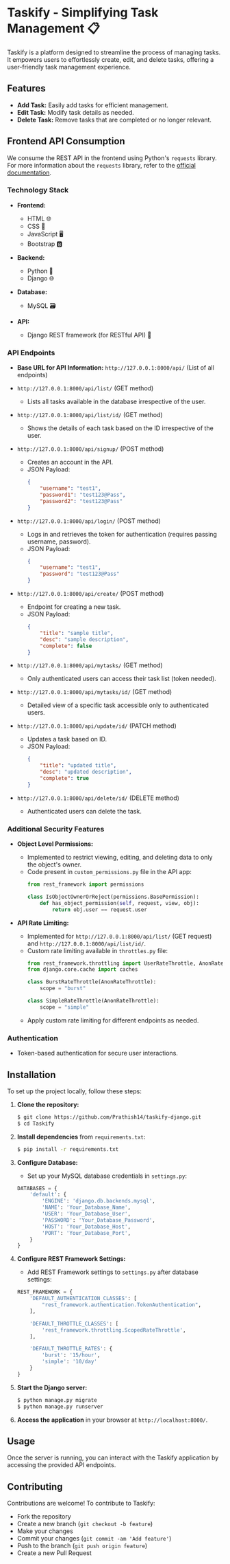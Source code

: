 # Taskify - Simplifying Task Management 📋

Taskify is a platform designed to streamline the process of managing tasks. It empowers users to effortlessly create, edit, and delete tasks, offering a user-friendly task management experience.

## Features
- **Add Task:** Easily add tasks for efficient management.
- **Edit Task:** Modify task details as needed.
- **Delete Task:** Remove tasks that are completed or no longer relevant.

## Frontend API Consumption

We consume the REST API in the frontend using Python's `requests` library. For more information about the `requests` library, refer to the [official documentation](https://requests.readthedocs.io/en/latest/).

### Technology Stack
- **Frontend:**
  - HTML 🌐
  - CSS 🎨
  - JavaScript 🖥️
  - Bootstrap 🅱️

- **Backend:**
  - Python 🐍
  - Django 🌐

- **Database:** 
  - MySQL 🗃️

- **API:**
  - Django REST framework (for RESTful API) 🔌

### API Endpoints
- **Base URL for API Information:** `http://127.0.0.1:8000/api/` (List of all endpoints)

- `http://127.0.0.1:8000/api/list/` (GET method)
  - Lists all tasks available in the database irrespective of the user.

- `http://127.0.0.1:8000/api/list/id/` (GET method)
  - Shows the details of each task based on the ID irrespective of the user.

- `http://127.0.0.1:8000/api/signup/` (POST method)
  - Creates an account in the API.
  - JSON Payload:
    ```json
    {
        "username": "test1",
        "password1": "test123@Pass",
        "password2": "test123@Pass"
    }
    ```

- `http://127.0.0.1:8000/api/login/` (POST method)
  - Logs in and retrieves the token for authentication (requires passing username, password).
  - JSON Payload:
    ```json
    {
        "username": "test1",
        "password": "test123@Pass"
    }
    ```

- `http://127.0.0.1:8000/api/create/` (POST method)
  - Endpoint for creating a new task.
  - JSON Payload:
    ```json
    {
        "title": "sample title",
        "desc": "sample description",
        "complete": false
    }
    ```

- `http://127.0.0.1:8000/api/mytasks/` (GET method)
  - Only authenticated users can access their task list (token needed).

- `http://127.0.0.1:8000/api/mytasks/id/` (GET method)
  - Detailed view of a specific task accessible only to authenticated users.

- `http://127.0.0.1:8000/api/update/id/` (PATCH method)
  - Updates a task based on ID.
  - JSON Payload:
    ```json
    {
        "title": "updated title",
        "desc": "updated description",
        "complete": true
    }
    ```

- `http://127.0.0.1:8000/api/delete/id/` (DELETE method)
  - Authenticated users can delete the task.


### Additional Security Features
- **Object Level Permissions:**
  - Implemented to restrict viewing, editing, and deleting data to only the object's owner.
  - Code present in `custom_permissions.py` file in the API app:
    ```python
    from rest_framework import permissions

    class IsObjectOwnerOrReject(permissions.BasePermission):
        def has_object_permission(self, request, view, obj):
            return obj.user == request.user
    ```

- **API Rate Limiting:**
  - Implemented for `http://127.0.0.1:8000/api/list/` (GET request) and `http://127.0.0.1:8000/api/list/id/`.
  - Custom rate limiting available in `throttles.py` file:
    ```python
    from rest_framework.throttling import UserRateThrottle, AnonRateThrottle
    from django.core.cache import caches

    class BurstRateThrottle(AnonRateThrottle):
        scope = "burst"

    class SimpleRateThrottle(AnonRateThrottle):
        scope = "simple"
    ```
  - Apply custom rate limiting for different endpoints as needed.


### Authentication
- Token-based authentication for secure user interactions.

## Installation

To set up the project locally, follow these steps:

1. **Clone the repository:**
    ```bash
    $ git clone https://github.com/Prathish14/taskify-django.git
    $ cd Taskify
    ```

2. **Install dependencies** from `requirements.txt`:
    ```bash
    $ pip install -r requirements.txt
    ```

3. **Configure Database:**
   - Set up your MySQL database credentials in `settings.py`:
    ```python
    DATABASES = {
        'default': {
            'ENGINE': 'django.db.backends.mysql',
            'NAME': 'Your_Database_Name',
            'USER': 'Your_Database_User',
            'PASSWORD': 'Your_Database_Password',
            'HOST': 'Your_Database_Host',
            'PORT': 'Your_Database_Port',
        }
    }
    ```

4. **Configure REST Framework Settings:**
   - Add REST Framework settings to `settings.py` after database settings:
    ```python
    REST_FRAMEWORK = {
        'DEFAULT_AUTHENTICATION_CLASSES': [
            "rest_framework.authentication.TokenAuthentication",
        ],

        'DEFAULT_THROTTLE_CLASSES': [
            'rest_framework.throttling.ScopedRateThrottle',
        ],

        'DEFAULT_THROTTLE_RATES': {
            'burst': '15/hour',
            'simple': '10/day'
        }
    }
    ```

5. **Start the Django server:**
    ```bash
    $ python manage.py migrate
    $ python manage.py runserver
    ```

6. **Access the application** in your browser at `http://localhost:8000/`.

## Usage

Once the server is running, you can interact with the Taskify application by accessing the provided API endpoints.

## Contributing

Contributions are welcome! To contribute to Taskify:
- Fork the repository
- Create a new branch (`git checkout -b feature`)
- Make your changes
- Commit your changes (`git commit -am 'Add feature'`)
- Push to the branch (`git push origin feature`)
- Create a new Pull Request
